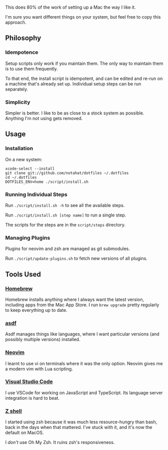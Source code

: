 This does 80% of the work of setting up a Mac the way I like it.

I'm sure you want different things on your system, but feel free to copy this
approach.

## Philosophy

### Idempotence

Setup scripts only work if you maintain them. The only way to maintain them is
to use them frequently.

To that end, the install script is idempotent, and can be edited and re-run on
a machine that's already set up. Individual setup steps can be run separately.

### Simplicity

Simpler is better. I like to be as close to a stock system as possible.
Anything I'm not using gets removed.

## Usage

### Installation

On a new system:

    xcode-select --install
    git clone git://github.com/notahat/dotfiles ~/.dotfiles
    cd ~/.dotfiles
    DOTFILES_ENV=home ./script/install.sh

### Running Individual Steps

Run `./script/install.sh -h` to see all the available steps.

Run `./script/install.sh [step name]` to run a single step.

The scripts for the steps are in the `script/steps` directory.

### Managing Plugins

Plugins for neovim and zsh are managed as git submodules.

Run `./script/update-plugins.sh` to fetch new versions of all plugins.

## Tools Used

### [Homebrew](https://brew.sh)

Homebrew installs anything where I always want the latest version, including
apps from the Mac App Store. I run `brew upgrade` pretty regularly to keep
everything up to date.

### [asdf](https://asdf-vm.com)

Asdf manages things like languages, where I want particular versions (and
possibly multiple versions) installed.

### [Neovim](https://neovim.io)

I learnt to use vi on terminals where it was the only option. Neovim gives
me a modern vim with Lua scripting.

### [Visual Studio Code](https://code.visualstudio.com)

I use VSCode for working on JavaScript and TypeScript. Its language server
integration is hard to beat.

### [Z shell](https://zsh.sourceforge.io)

I started using zsh because it was much less resource-hungry than bash, back in
the days when that mattered. I've stuck with it, and it's now the default on
MacOS.

I *don't* use Oh My Zsh. It ruins zsh's responsiveness.
